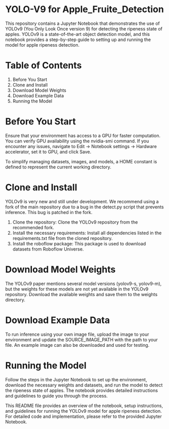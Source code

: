 # YOLO-V9 for Apple_Fruite_Detection

This repository contains a Jupyter Notebook that demonstrates the use of YOLOv9 (You Only Look Once version 9) for detecting the ripeness state of apples. YOLOv9 is a state-of-the-art object detection model, and this notebook provides a step-by-step guide to setting up and running the model for apple ripeness detection.

# Table of Contents
  1. Before You Start
  2. Clone and Install
  3. Download Model Weights
  4. Download Example Data
  5. Running the Model
# Before You Start
Ensure that your environment has access to a GPU for faster computation. You can verify GPU availability using the nvidia-smi command. If you encounter any issues, navigate to Edit -> Notebook settings -> Hardware accelerator, set it to GPU, and click Save.

To simplify managing datasets, images, and models, a HOME constant is defined to represent the current working directory.

# Clone and Install
YOLOv9 is very new and still under development. We recommend using a fork of the main repository due to a bug in the detect.py script that prevents inference. This bug is patched in the fork.
  1. Clone the repository: Clone the YOLOv9 repository from the recommended fork.
  2. Install the necessary requirements: Install all dependencies listed in the requirements.txt file from the cloned repository.
  3. Install the roboflow package: This package is used to download datasets from Roboflow Universe.

# Download Model Weights
The YOLOv9 paper mentions several model versions (yolov9-s, yolov9-m), but the weights for these models are not yet available in the YOLOv9 repository. Download the available weights and save them to the weights directory.

# Download Example Data
To run inference using your own image file, upload the image to your environment and update the SOURCE_IMAGE_PATH with the path to your file. An example image can also be downloaded and used for testing.

# Running the Model
Follow the steps in the Jupyter Notebook to set up the environment, download the necessary weights and datasets, and run the model to detect the ripeness state of apples. The notebook provides detailed instructions and guidelines to guide you through the process.

This README file provides an overview of the notebook, setup instructions, and guidelines for running the YOLOv9 model for apple ripeness detection. For detailed code and implementation, please refer to the provided Jupyter Notebook.
